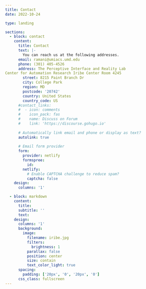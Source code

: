 ```yaml
---
title: Contact
date: 2022-10-24

type: landing

sections:
  - block: contact
    content:
      title: Contact
      text: |-
        You can reach us at the following addresses.
      email: ramani@umiacs.umd.edu
      phone: (301) 405-4526
      address: The Perceptive Interface and Reality Lab
Center for Automation Research Iribe Center Room 4245
        street: 8215 Paint Branch Dr
        city: College Park
        region: MD
        postcode: '20742'
        country: United States
        country_code: US
      #contact_links:
      #  - icon: comments
      #    icon_pack: fas
      #    name: Discuss on Forum
      #    link: 'https://discourse.gohugo.io'
    
      # Automatically link email and phone or display as text?
      autolink: true
    
      # Email form provider
      form:
        provider: netlify
        formspree:
          id:
        netlify:
          # Enable CAPTCHA challenge to reduce spam?
          captcha: false
    design:
      columns: '1'

  - block: markdown
    content:
      title:
      subtitle: ''
      text:
    design:
      columns: '1'
      background:
        image: 
          filename: iribe.jpg
          filters:
            brightness: 1
          parallax: false
          position: center
          size: contain
          text_color_light: true
      spacing:
        padding: ['20px', '0', '20px', '0']
      css_class: fullscreen
---
```

